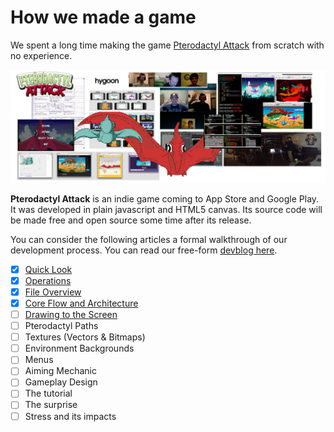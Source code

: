 How we made a game
==================

We spent a long time making the game [Pterodactyl
Attack](http://youtu.be/uDx9aQIYfP8?t=30s) from scratch with no experience.

![montage](img/montage.jpg)

__Pterodactyl Attack__ is an indie game coming to App Store and Google Play.
It was developed in plain javascript and HTML5 canvas.  Its source code will be
made free and open source some time after its release.

You can consider the following articles a formal walkthrough of our development
process.  You can read our free-form [devblog here](http://dailies.hygoon.com).

- [X] [Quick Look](quick-look.md)
- [X] [Operations](devops.md)
- [X] [File Overview](files.md)
- [X] [Core Flow and Architecture](architecture.md)
- [ ] [Drawing to the Screen](drawing.md)
- [ ] Pterodactyl Paths
- [ ] Textures (Vectors & Bitmaps)
- [ ] Environment Backgrounds
- [ ] Menus
- [ ] Aiming Mechanic
- [ ] Gameplay Design
- [ ] The tutorial
- [ ] The surprise
- [ ] Stress and its impacts

